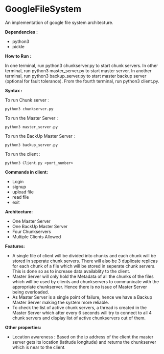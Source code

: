 # GoogleFileSystem
An implementation of google file system architecture.

**Dependencies :**

+ python3
+ pickle

**How to Run :**

In one terminal, run python3 chunkserver.py to start chunk servers.
In other terminal, run python3 master_server.py to start master server.
In another terminal, run python3 backup_server.py to start master backup server (optional for fault tolerance).
From the fourth terminal, run python3 client.py.

**Syntax :**

To run Chunk server :

`python3 chunkserver.py`

To run the Master Server :

`python3 master_server.py`

To run the BackUp Master Server :

`python3 backup_server.py`

To run the client :

`python3 Client.py <port_number>`

**Commands in client:**

- Login
- signup
- upload file
- read file
- exit

**Architecture:**

- One Master Server
- One BackUp Master Server
- Four Chunkservers
- Multiple Clients Allowed

**Features:**
+ A single file of client will be divided into chunks and each chunk will be stored in seperate chunk servers.
There will also be 3 duplicate replicas for each chunk of a file which will be stored in seperate chunk servers. This is done so as to increase data availablity to the client.
+ Master Server will only hold the Metadata of all the chunks of the files which will be used by clients and chunkservers to communicate with the appropriate chunkserver. Hence there is no issue of Master Server being overloaded.
+ As Master Server is a single point of failure, hence we have a Backup Master Server making the system more reliable.
+ To check the list of active chunk servers, a thread is created in the Master Server which after every 6 seconds will try to connect to all 4 chunk servers and display list of active chunkservers out of them.

**Other properties:**

- Location awareness : Based on the ip address of the client the master server gets its location (latitude longitude) and returns the chunkserver which is near to the client.
